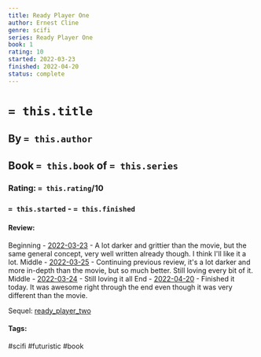 ```yaml
---
title: Ready Player One
author: Ernest Cline
genre: scifi
series: Ready Player One
book: 1
rating: 10
started: 2022-03-23
finished: 2022-04-20
status: complete
---
```

# `= this.title`
## By `= this.author`
## Book `= this.book` of `= this.series`
### Rating: `= this.rating`/10
### `= this.started` - `= this.finished`

#### Review:
Beginning - [2022-03-23](../../Daily_Notes/2022-03-23.md) - A lot darker and grittier than the movie, but the same general concept, very well written already though. I think I'll like it a lot.
Middle - [2022-03-25](../../Daily_Notes/2022-03-25.md) - Continuing previous review, it's a lot darker and more in-depth than the movie, but so much better. Still loving every bit of it.
Middle - [2022-03-24](../../Daily_Notes/2022-03-24.md) - Still loving it all
End - [2022-04-20](../../Daily_Notes/2022-04-20.md) - Finished it today. It was awesome right through the end even though it was very different than the movie.

Sequel: [ready_player_two](ready_player_two.md)

#### Tags:
#scifi #futuristic #book 